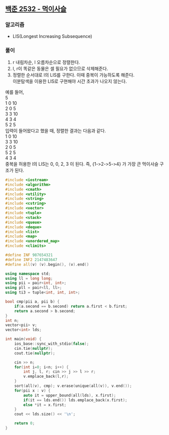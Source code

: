 ## [백준 2532 - 먹이사슬](https://www.acmicpc.net/problem/2532)

### 알고리즘
- LIS(Longest Increasing Subsequence)

### 풀이
1. r 내림차순, l 오름차순으로 정렬한다.
2. l, r이 똑같은 동물은 셀 필요가 없으므로 삭제해준다.
3. 정렬한 순서대로 l의 LIS를 구한다. 이때 중복이 가능하도록 해준다.  
   이분탐색을 이용한 LIS로 구현해야 시간 초과가 나오지 않는다.

예를 들어,  
5  
1 0 10  
2 0 5  
3 3 10  
4 3 4  
5 2 5  
입력이 들어왔다고 했을 때, 정렬한 결과는 다음과 같다.  
1 0 10  
3 3 10  
2 0 5  
5 2 5  
4 3 4  
중복을 허용한 l의 LIS는 0, 0, 2, 3 이 된다. 즉, {1->2->5->4} 가 가장 큰 먹이사슬 구조가 된다.

```c++
#include <iostream>
#include <algorithm>
#include <cmath>
#include <utility>
#include <string>
#include <cstring>
#include <vector>
#include <tuple>
#include <stack>
#include <queue>
#include <deque>
#include <list>
#include <map>
#include <unordered_map>
#include <climits>

#define INF 987654321
#define INF2 2147483647
#define all(v) (v).begin(), (v).end()

using namespace std;
using ll = long long;
using pii = pair<int, int>;
using pll = pair<ll, ll>;
using ti3 = tuple<int, int, int>;

bool cmp(pii a, pii b) {
    if(a.second == b.second) return a.first < b.first;
    return a.second > b.second;
}
int n;
vector<pii> v;
vector<int> lds;

int main(void) {
    ios_base::sync_with_stdio(false);
    cin.tie(nullptr);
    cout.tie(nullptr);

    cin >> n;
    for(int i=0; i<n; i++) {
        int j, l, r; cin >> j >> l >> r;
        v.emplace_back(l,r);
    }
    sort(all(v), cmp); v.erase(unique(all(v)), v.end());
    for(pii x : v) {
        auto it = upper_bound(all(lds), x.first);
        if(it == lds.end()) lds.emplace_back(x.first);
        else *it = x.first;
    }
    cout << lds.size() << '\n';

    return 0;
}
```